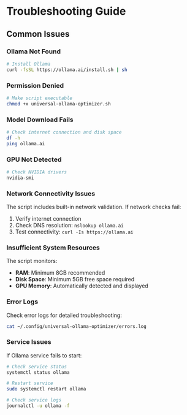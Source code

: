 # Troubleshooting Guide

## Common Issues

### Ollama Not Found
```bash
# Install Ollama
curl -fsSL https://ollama.ai/install.sh | sh
```

### Permission Denied
```bash
# Make script executable
chmod +x universal-ollama-optimizer.sh
```

### Model Download Fails
```bash
# Check internet connection and disk space
df -h
ping ollama.ai
```

### GPU Not Detected
```bash
# Check NVIDIA drivers
nvidia-smi
```

### Network Connectivity Issues
The script includes built-in network validation. If network checks fail:
1. Verify internet connection
2. Check DNS resolution: `nslookup ollama.ai`
3. Test connectivity: `curl -Is https://ollama.ai`

### Insufficient System Resources
The script monitors:
- **RAM**: Minimum 8GB recommended
- **Disk Space**: Minimum 5GB free space required
- **GPU Memory**: Automatically detected and displayed

### Error Logs
Check error logs for detailed troubleshooting:
```bash
cat ~/.config/universal-ollama-optimizer/errors.log
```

### Service Issues
If Ollama service fails to start:
```bash
# Check service status
systemctl status ollama

# Restart service
sudo systemctl restart ollama

# Check service logs
journalctl -u ollama -f
```